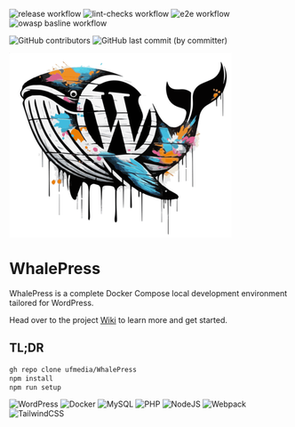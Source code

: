 ![release workflow](https://github.com/ufmedia/WhalePress/actions/workflows/release.yml/badge.svg) ![lint-checks workflow](https://github.com/ufmedia/WhalePress/actions/workflows/lint-checks.yml/badge.svg) ![e2e workflow](https://github.com/ufmedia/WhalePress/actions/workflows/e2e-tests.yml/badge.svg) ![owasp basline workflow](https://github.com/ufmedia/WhalePress/actions/workflows/owasp.yml/badge.svg)

![GitHub contributors](https://img.shields.io/github/contributors-anon/ufmedia/dockpress) ![GitHub last commit (by committer)](https://img.shields.io/github/last-commit/ufmedia/dockpress)

<img src="https://github.com/ufmedia/dockpress/blob/main/local/dockpress.png" align="center" height="332" width="400" >

# WhalePress

WhalePress is a complete Docker Compose local development environment tailored for WordPress.

Head over to the project [Wiki](https://github.com/ufmedia/dockpress/wiki) to learn more and get started.

## TL;DR

```
gh repo clone ufmedia/WhalePress
npm install
npm run setup
```

![WordPress](https://img.shields.io/badge/WordPress-%23117AC9.svg?style=for-the-badge&logo=WordPress&logoColor=white) ![Docker](https://img.shields.io/badge/docker-%230db7ed.svg?style=for-the-badge&logo=docker&logoColor=white) ![MySQL](https://img.shields.io/badge/mysql-%2300f.svg?style=for-the-badge&logo=mysql&logoColor=white) ![PHP](https://img.shields.io/badge/php-%23777BB4.svg?style=for-the-badge&logo=php&logoColor=white) ![NodeJS](https://img.shields.io/badge/node.js-6DA55F?style=for-the-badge&logo=node.js&logoColor=white) ![Webpack](https://img.shields.io/badge/webpack-%238DD6F9.svg?style=for-the-badge&logo=webpack&logoColor=black) ![TailwindCSS](https://img.shields.io/badge/tailwindcss-%2338B2AC.svg?style=for-the-badge&logo=tailwind-css&logoColor=white)
